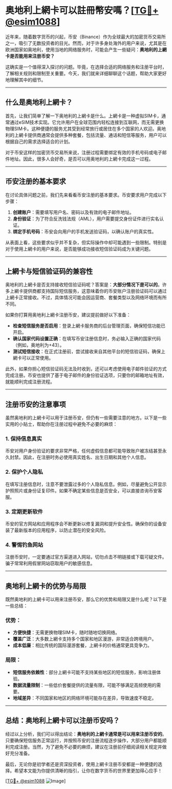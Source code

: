 # 奥地利上網卡可以註冊幣安嗎？[[TG💪+ @esim1088](https://t.me/s/esim1088)]

近年来，随着数字货币的兴起，币安（Binance）作为全球最大的加密货币交易所之一，吸引了无数投资者的目光。然而，对于许多身处海外的用户来说，尤其是在欧洲国家如奥地利，使用当地的网络服务时，可能会产生一些疑问：**奥地利的上網卡是否能用来注册币安？** 

这确实是一个值得深入探讨的问题。毕竟，在选择合适的网络服务和注册平台时，了解相关规则和限制至关重要。今天，我们就来详细聊聊这个话题，帮助大家更好地理解其中的细节。

---

## 什么是奥地利上網卡？

首先，让我们简单了解一下奥地利的上網卡是什么。上網卡是一种虚拟SIM卡，通常通过eSIM技术实现。它允许用户在全球范围内轻松连接到互联网，而无需更换物理SIM卡。这种便捷的服务尤其受到经常旅行或居住在多个国家的人欢迎。奥地利的上網卡提供商通常会提供多种套餐，包括流量、通话和短信等服务，用户可以根据自己的需求选择适合的计划。

对于币安这样的加密货币交易所来说，注册过程需要绑定有效的手机号码或电子邮件地址。因此，很多人会好奇，是否可以用奥地利的上網卡完成这一过程。

---

## 币安注册的基本要求

在讨论具体问题之前，我们先来看看币安注册的基本要求。币安要求用户完成以下步骤：

1. **创建账户**：需要填写用户名、密码以及有效的电子邮件地址。
2. **身份验证**：为了符合反洗钱法规（AML），用户需要提交身份证件进行实名认证。
3. **绑定手机号码**：币安会向用户的手机发送验证码，以确认账户的真实性。

从表面上看，这些要求似乎并不复杂，但实际操作中却可能遇到一些限制。特别是对于使用上網卡的用户来说，是否能够成功接收短信验证码成为关键问题。

---

## 上網卡与短信验证码的兼容性

奥地利的上網卡是否支持接收短信验证码呢？答案是：**大部分情况下是可以的**。许多上網卡提供商都支持国际短信服务，这意味着你的币安账户注册验证码可以通过上網卡正常接收。不过，具体情况可能会因运营商、套餐类型以及网络环境而有所不同。

如果你打算用奥地利上網卡注册币安，建议提前做好以下准备：

- **检查短信服务是否启用**：登录上網卡服务商的后台管理页面，确保短信功能已开启。
- **确认国家代码设置正确**：在填写币安注册信息时，务必输入正确的国家代码（例如，奥地利为+43）。
- **测试短信接收**：在正式注册前，尝试接收来自其他平台的短信验证码，确保上網卡可以正常使用。

此外，如果你担心短信验证码无法及时收到，还可以考虑使用电子邮件验证的方式完成注册。币安也提供了基于电子邮件的身份验证选项，只要你的邮箱地址有效，就能顺利完成注册流程。

---

## 注册币安的注意事项

虽然奥地利的上網卡可以用于注册币安，但仍有一些需要注意的地方。以下是一些实用的小贴士，帮助你在注册过程中避免不必要的麻烦：

### 1. **保持信息真实**
币安对用户身份验证的要求非常严格，任何虚假信息都可能导致账户被冻结甚至永久封禁。因此，在注册时务必使用真实姓名、出生日期和其他个人信息。

### 2. **保护个人隐私**
在填写注册信息时，注意不要泄露过多的个人隐私信息。例如，尽量避免公开显示护照照片或身份证复印件。如果不确定某些信息是否安全，可以直接咨询币安客服。

### 3. **定期更新软件**
币安的官方网站和应用程序会不断更新以修复漏洞和提升安全性。确保你的设备安装了最新版本的应用程序，以防止潜在的安全风险。

### 4. **警惕钓鱼网站**
注册币安时，一定要通过官方渠道进入网站，切勿点击不明链接或下载可疑文件。骗子常常利用假冒网站窃取用户的敏感信息。

---

## 奥地利上網卡的优势与局限

既然奥地利的上網卡可以用来注册币安，那么它的优势和局限又是什么呢？以下是一些总结：

### 优势：
- **方便快捷**：无需更换物理SIM卡，随时随地切换网络。
- **覆盖广泛**：大多数上網卡支持多个国家和地区漫游，非常适合跨境用户。
- **成本低廉**：相比传统的国际漫游套餐，上網卡的价格通常更具竞争力。

### 局限：
- **短信服务依赖性**：部分上網卡可能不支持某些地区的短信服务，影响注册体验。
- **数据流量限制**：一些低价套餐提供的流量有限，可能不够满足高频使用的需要。
- **地域差异**：不同国家和地区的网络环境可能存在差异，导致速度不稳定。

---

## 总结：奥地利上網卡可以注册币安吗？

经过以上分析，我们可以得出结论：**奥地利的上網卡通常是可以用来注册币安的**。只要确保短信服务正常运行，并按照币安的注册流程逐步操作，大部分用户都能顺利完成注册。当然，为了避免不必要的麻烦，建议在注册前仔细阅读相关规定并做好充分准备。

最后，无论你是初学者还是资深投资者，使用上網卡注册币安都是一种便捷的选择。希望本文能为你提供清晰的指引，让你在数字货币的世界里更加得心应手！

[[TG💪+ @esim1088](https://t.me/s/esim1088) ![Image](https://i.postimg.cc/4NQfJmqS/Snipaste-2025-05-13-00-14-12.png)]